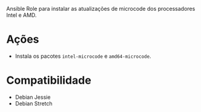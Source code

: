 Ansible Role para instalar as atualizações de microcode dos processadores Intel e AMD.

# Ações

- Instala os pacotes `intel-microcode` e `amd64-microcode`.

# Compatibilidade

- Debian Jessie
- Debian Stretch